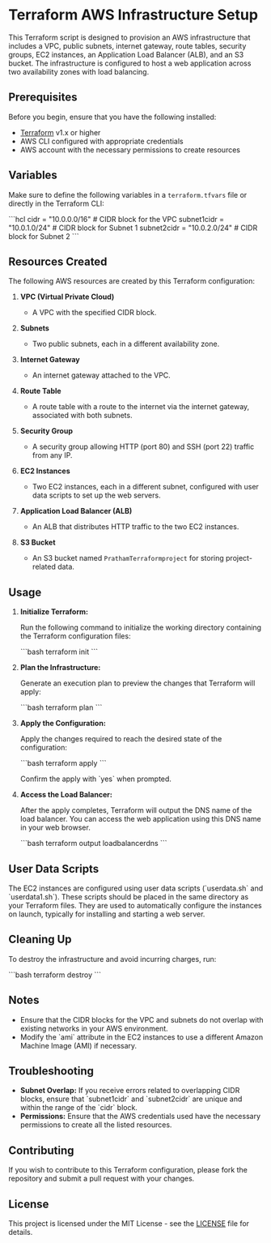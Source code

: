 
# Terraform AWS Infrastructure Setup

This Terraform script is designed to provision an AWS infrastructure that includes a VPC, public subnets, internet gateway, route tables, security groups, EC2 instances, an Application Load Balancer (ALB), and an S3 bucket. The infrastructure is configured to host a web application across two availability zones with load balancing.

## Prerequisites

Before you begin, ensure that you have the following installed:

- [Terraform](https://www.terraform.io/downloads.html) v1.x or higher
- AWS CLI configured with appropriate credentials
- AWS account with the necessary permissions to create resources

## Variables

Make sure to define the following variables in a `terraform.tfvars` file or directly in the Terraform CLI:

\`\`\`hcl
cidr = "10.0.0.0/16"              # CIDR block for the VPC
subnet1cidr = "10.0.1.0/24"       # CIDR block for Subnet 1
subnet2cidr = "10.0.2.0/24"       # CIDR block for Subnet 2
\`\`\`

## Resources Created

The following AWS resources are created by this Terraform configuration:

1. **VPC (Virtual Private Cloud)**
    - A VPC with the specified CIDR block.

2. **Subnets**
    - Two public subnets, each in a different availability zone.

3. **Internet Gateway**
    - An internet gateway attached to the VPC.

4. **Route Table**
    - A route table with a route to the internet via the internet gateway, associated with both subnets.

5. **Security Group**
    - A security group allowing HTTP (port 80) and SSH (port 22) traffic from any IP.

6. **EC2 Instances**
    - Two EC2 instances, each in a different subnet, configured with user data scripts to set up the web servers.

7. **Application Load Balancer (ALB)**
    - An ALB that distributes HTTP traffic to the two EC2 instances.

8. **S3 Bucket**
    - An S3 bucket named `PrathamTerraformproject` for storing project-related data.

## Usage

1. **Initialize Terraform:**

   Run the following command to initialize the working directory containing the Terraform configuration files:

   \`\`\`bash
   terraform init
   \`\`\`

2. **Plan the Infrastructure:**

   Generate an execution plan to preview the changes that Terraform will apply:

   \`\`\`bash
   terraform plan
   \`\`\`

3. **Apply the Configuration:**

   Apply the changes required to reach the desired state of the configuration:

   \`\`\`bash
   terraform apply
   \`\`\`

   Confirm the apply with \`yes\` when prompted.

4. **Access the Load Balancer:**

   After the apply completes, Terraform will output the DNS name of the load balancer. You can access the web application using this DNS name in your web browser.

   \`\`\`bash
   terraform output loadbalancerdns
   \`\`\`

## User Data Scripts

The EC2 instances are configured using user data scripts (\`userdata.sh\` and \`userdata1.sh\`). These scripts should be placed in the same directory as your Terraform files. They are used to automatically configure the instances on launch, typically for installing and starting a web server.

## Cleaning Up

To destroy the infrastructure and avoid incurring charges, run:

\`\`\`bash
terraform destroy
\`\`\`

## Notes

- Ensure that the CIDR blocks for the VPC and subnets do not overlap with existing networks in your AWS environment.
- Modify the \`ami\` attribute in the EC2 instances to use a different Amazon Machine Image (AMI) if necessary.

## Troubleshooting

- **Subnet Overlap:** If you receive errors related to overlapping CIDR blocks, ensure that \`subnet1cidr\` and \`subnet2cidr\` are unique and within the range of the \`cidr\` block.
- **Permissions:** Ensure that the AWS credentials used have the necessary permissions to create all the listed resources.

## Contributing

If you wish to contribute to this Terraform configuration, please fork the repository and submit a pull request with your changes.

## License

This project is licensed under the MIT License - see the [LICENSE](LICENSE) file for details.
